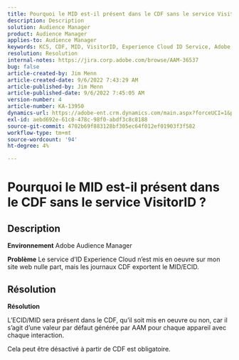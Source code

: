 ```yaml
---
title: Pourquoi le MID est-il présent dans le CDF sans le service VisitorID ?
description: Description
solution: Audience Manager
product: Audience Manager
applies-to: Audience Manager
keywords: KCS, CDF, MID, VisitorID, Experience Cloud ID Service, Adobe Audience Manager, AAM
resolution: Resolution
internal-notes: https://jira.corp.adobe.com/browse/AAM-36537
bug: false
article-created-by: Jim Menn
article-created-date: 9/6/2022 7:43:29 AM
article-published-by: Jim Menn
article-published-date: 9/6/2022 7:45:05 AM
version-number: 4
article-number: KA-13950
dynamics-url: https://adobe-ent.crm.dynamics.com/main.aspx?forceUCI=1&pagetype=entityrecord&etn=knowledgearticle&id=efa85997-b72d-ed11-9db1-0022480866ad
exl-id: aebd692e-61c8-478c-98f0-abdf3c8c8188
source-git-commit: 4702b69f883128bf305ec64f012ef01903f3f582
workflow-type: tm+mt
source-wordcount: '94'
ht-degree: 4%

---
```


# Pourquoi le MID est-il présent dans le CDF sans le service VisitorID ?

## Description


<b>Environnement</b>
Adobe Audience Manager

<b>Problème</b>
Le service d’ID Experience Cloud n’est mis en oeuvre sur mon site web nulle part, mais les journaux CDF exportent le MID/ECID.


## Résolution


<b>Résolution</b>

L’ECID/MID sera présent dans le CDF, qu’il soit mis en oeuvre ou non, car il s’agit d’une valeur par défaut générée par AAM pour chaque appareil avec chaque interaction.

Cela peut être désactivé à partir de CDF est obligatoire.
